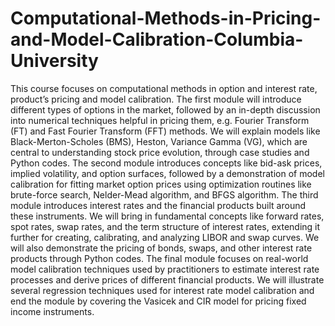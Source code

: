 # Computational-Methods-in-Pricing-and-Model-Calibration-Columbia-University
This course focuses on computational methods in option and interest rate, product’s pricing and model calibration. The first module will introduce different types of options in the market, followed by an in-depth discussion into numerical techniques helpful in pricing them, e.g. Fourier Transform (FT) and Fast Fourier Transform (FFT) methods. We will explain models like Black-Merton-Scholes (BMS), Heston, Variance Gamma (VG), which are central to understanding stock price evolution, through case studies and Python codes. The second module introduces concepts like bid-ask prices, implied volatility, and option surfaces, followed by a demonstration of model calibration for fitting market option prices using optimization routines like brute-force search, Nelder-Mead algorithm, and BFGS algorithm. The third module introduces interest rates and the financial products built around these instruments. We will bring in fundamental concepts like forward rates, spot rates, swap rates, and the term structure of interest rates, extending it further for creating, calibrating, and analyzing LIBOR and swap curves. We will also demonstrate the pricing of bonds, swaps, and other interest rate products through Python codes. The final module focuses on real-world model calibration techniques used by practitioners to estimate interest rate processes and derive prices of different financial products. We will illustrate several regression techniques used for interest rate model calibration and end the module by covering the Vasicek and CIR model for pricing fixed income instruments.
